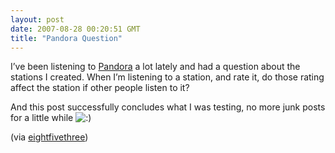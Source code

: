 ```yaml
---
layout: post
date: 2007-08-28 00:20:51 GMT
title: "Pandora Question"
---
```

<p>I’ve been listening to <a href="http://www.pandora.com">Pandora</a> a lot lately and had a question about the stations I created. When I’m listening to a station, and rate it, do those rating affect the station if other people listen to it?</p><p>And this post successfully concludes what I was testing, no more junk posts for a little while <img src="http://www.eightfivethree.com/wp-includes/images/smilies/icon_smile.gif" alt=":)" /></p><p>
 (via <a href="http://www.eightfivethree.com/2007/08/27/pandora-question/">eightfivethree</a>)</p>